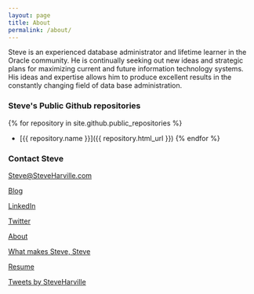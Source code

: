 ```yaml
---
layout: page
title: About
permalink: /about/
---
```


Steve is an experienced database administrator and lifetime learner in the Oracle community.  He is continually seeking out new ideas and strategic plans for maximizing current and future information technology systems.  His ideas and expertise allows him to produce excellent results in the constantly changing field of data base administration.


### Steve's Public Github repositories
{% for repository in site.github.public_repositories %}
  * [{{ repository.name }}]({{ repository.html_url }})
{% endfor %}

### Contact Steve

[Steve@SteveHarville.com](mailto:steve@steveharville.com)

[Blog](https://steveharville.wordpress.com)

[LinkedIn](https://linkedin.com/in/steveharvilleoracledba)

[Twitter](https://twitter.com/SteveHarville)

[About](https://steveharville.github.io/about/)

[What makes Steve, Steve](https://steveharville.github.io/)

[Resume](https://drive.google.com/file/d/1HVbraPswReYZiEY8zxWmLKP871dckQdP/view?usp=sharing)

<a class="twitter-timeline" data-height="1000" data-theme="light" href="https://twitter.com/SteveHarville?ref_src=twsrc%5Etfw">Tweets by SteveHarville</a> <script async src="https://platform.twitter.com/widgets.js" charset="utf-8"></script> 

